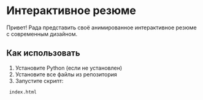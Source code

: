 # Интерактивное резюме


Привет! 
Рада представить своё анимированное интерактивное резюме с современным дизайном.

## Как использовать

1. Установите Python (если не установлен)
2. Установите все файлы из репозитория
3. Запустите скрипт:
```bash
 index.html
